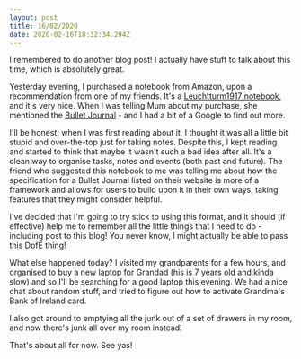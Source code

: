 ```yaml
---
layout: post
title: 16/02/2020
date: 2020-02-16T18:32:34.294Z
---
```

I remembered to do another blog post! I actually have stuff to talk about this time, which is absolutely great.

Yesterday evening, I purchased a notebook from Amazon, upon a recommendation from one of my friends. It's a [Leuchtturm1917 notebook](https://www.amazon.co.uk/gp/product/B0095FFUM4), and it's very nice. When I was telling Mum about my purchase, she mentioned the [Bullet Journal](https://bulletjournal.com/) - and I had a bit of a Google to find out more.

I'll be honest; when I was first reading about it, I thought it was all a little bit stupid and over-the-top just for taking notes. Despite this, I kept reading and started to think that maybe it wasn't such a bad idea after all. It's a clean way to organise tasks, notes and events (both past and future). The friend who suggested this notebook to me was telling me about how the specification for a Bullet Journal listed on their website is more of a framework and allows for users to build upon it in their own ways, taking features that they might consider helpful.

I've decided that I'm going to try stick to using this format, and it should (if effective) help me to remember all the little things that I need to do - including post to this blog! You never know, I might actually be able to pass this DofE thing!

What else happened today? I visited my grandparents for a few hours, and organised to buy a new laptop for Grandad (his is 7 years old and kinda slow) and so I'll be searching for a good laptop this evening. We had a nice chat about random stuff, and tried to figure out how to activate Grandma's Bank of Ireland card.

I also got around to emptying all the junk out of a set of drawers in my room, and now there's junk all over my room instead! 

That's about all for now. See yas!
